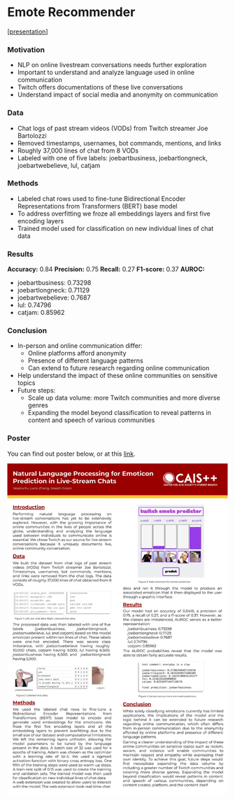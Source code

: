 # Emote Recommender 

[[presentation](https://docs.google.com/presentation/d/1-vDMK1vmKV7w2So8sbAKd6_02oleM0RGWwuZ70pL-uc/edit?usp=sharing)]

### Motivation

* NLP on online livestream conversations needs further exploration 
* Important to understand and analyze language used in online communication 
* Twitch offers documentations of these live conversations 
* Understand impact of social media and anonymity on communication

### Data

* Chat logs of past stream videos (VODs) from Twitch streamer Joe Bartolozzi
* Removed timestamps, usernames, bot commands, mentions, and links 
* Roughly 37,000 lines of chat from 8 VODs
* Labeled with one of five labels: joebartbusiness, joebartlongneck, joebartwebelieve, lul, catjam

### Methods

* Labeled chat rows used to fine-tune Bidirectional Encoder Representations from Transformers (BERT) base model 
* To address overfitting we froze all embeddings layers and first five encoding layers
* Trained model used for classification on new individual lines of chat data

### Results

**Accuracy:** 0.84
**Precision:** 0.75
**Recall:** 0.27
**F1-score:** 0.37
**AUROC:**
* joebartbusiness: 0.73298
* joebartlongneck: 0.71129
* joebartwebelieve: 0.7687
* lul: 0.74796
* catjam: 0.85962

### Conclusion

* In-person and online communication differ: 
  * Online platforms afford anonymity 
  * Presence of different language patterns
  * Can extend to future research regarding online communication
* Help understand the impact of these online communities on sensitive topics
* Future steps:
  * Scale up data volume: more Twitch communities and more diverse genres
  * Expanding the model beyond classification to reveal patterns in content and speech of various communities

### Poster

You can find out poster below, or at this [link](readme/Emote_recommender_poster.pdf).

![poster](https://github.com/jjessicaf/CAIS-Proj-Emote/blob/main/readme/poster.jpg?raw=true)